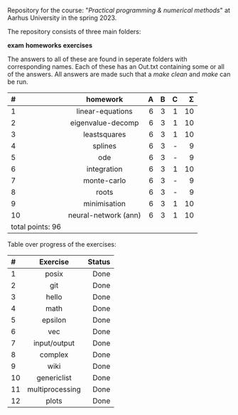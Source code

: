 Repository for the course: "*Practical programming & numerical methods*" at Aarhus University in the spring 2023.

The repository consists of three main folders: 

**exam**	**homeworks**	**exercises**

The answers to all of these are found in seperate folders with corresponding names. Each of these has an Out.txt containing some or all of the answers. 
All answers are made such that a *make clean* and *make* can be run.


| #  | homework              | A | B | C | Σ   |
|:---|:---------------------:|--:|--:|--:|----:|
| 1  | linear-equations      | 6 | 3 | 1 | 10  |
| 2  | eigenvalue-decomp     | 6 | 3 | 1 | 10  |
| 3  | leastsquares          | 6 | 3 | 1 | 10  |
| 4  | splines               | 6 | 3 | - |  9  |
| 5  | ode                   | 6 | 3 | - |  9  |
| 6  | integration           | 6 | 3 | 1 | 10  |
| 7  | monte-carlo           | 6 | 3 | - |  9  |
| 8  | roots                 | 6 | 3 | - |  9  |
| 9  | minimisation          | 6 | 3 | 1 | 10  |
| 10 | neural-network (ann)  | 6 | 3 | 1 | 10  |
|                            total points: 96  |



Table over progress of the exercises:

| #  | Exercise              | Status          |
|:---|:---------------------:|----------------:|
| 1  | posix                 |  Done           |
| 2  | git                   |  Done           |
| 3  | hello                 |  Done           |
| 4  | math		     |  Done	       |
| 5  | epsilon               |  Done           |
| 6  | vec                   |  Done           |
| 7  | input/output          |  Done           |
| 8  | complex               |  Done           |
| 9  | wiki                  |  Done           |
| 10 | genericlist	     |  Done           |
| 11 | multiprocessing 	     |  Done           |
| 12 | plots		     |  Done	       |

